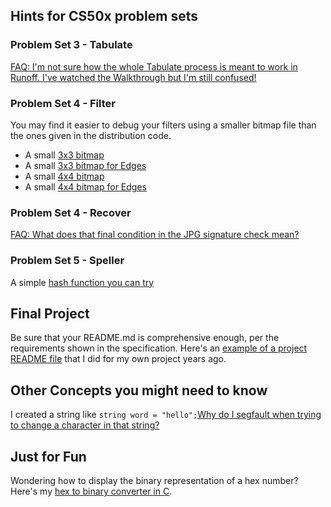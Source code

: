 ## Hints for CS50x problem sets

### Problem Set 3 - Tabulate

[FAQ: I'm not sure how the whole Tabulate process is meant to work in Runoff. I've watched the Walkthrough but I'm still confused!](tabulate.md)


### Problem Set 4 - Filter

You may find it easier to debug your filters using a smaller bitmap file than the ones given in the distribution code.

* A small [3x3 bitmap](3x3.bmp) 
* A small [3x3 bitmap for Edges](3e.bmp)
* A small [4x4 bitmap](4x4.bmp)
* A small [4x4 bitmap for Edges](4e.bmp)

### Problem Set 4 - Recover

[FAQ: What does that final condition in the JPG signature check mean?](bitwise.md)


### Problem Set 5 - Speller

A simple [hash function you can try](hash.c)


## Final Project

Be sure that your README.md is comprehensive enough, per the requirements shown in the specification.  Here's an [example of a project README file](finalproject_sampleREADME.md) that I did for my own project years ago. 

## Other Concepts you might need to know

I created a string like `string word = "hello";`[Why do I segfault when trying to change a character in that string?](stringliteral.md)

## Just for Fun ##

Wondering how to display the binary representation of a hex number?  Here's my [hex to binary converter in C](hexbin.c).
